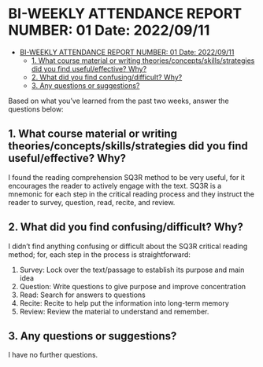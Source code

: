 # BI-WEEKLY ATTENDANCE REPORT NUMBER: 01 Date: 2022/09/11

- [BI-WEEKLY ATTENDANCE REPORT NUMBER: 01 Date: 2022/09/11](#bi-weekly-attendance-report-number-01-date-20220911)
  - [1. What course material or writing theories/concepts/skills/strategies did you find useful/effective? Why?](#1-what-course-material-or-writing-theoriesconceptsskillsstrategies-did-you-find-usefuleffective-why)
  - [2. What did you find confusing/difficult? Why?](#2-what-did-you-find-confusingdifficult-why)
  - [3. Any questions or suggestions?](#3-any-questions-or-suggestions)

Based on what you’ve learned from the past two weeks, answer the questions below:

## 1. What course material or writing theories/concepts/skills/strategies did you find useful/effective? Why?

I found the reading comprehension SQ3R method to be very useful, for it
encourages the reader to actively engage with the text. SQ3R is a mnemonic for
each step in the critical reading process and they instruct the reader to
survey, question, read, recite, and review.

## 2. What did you find confusing/difficult? Why?

I didn’t find anything confusing or difficult about the SQ3R critical reading
method; for, each step in the process is straightforward:

1. Survey: Lock over the text/passage to establish its purpose and main idea
2. Question: Write questions to give purpose and improve concentration
3. Read: Search for answers to questions
4. Recite: Recite to help put the information into long-term memory
5. Review: Review the material to understand and remember.

## 3. Any questions or suggestions?

I have no further questions.
